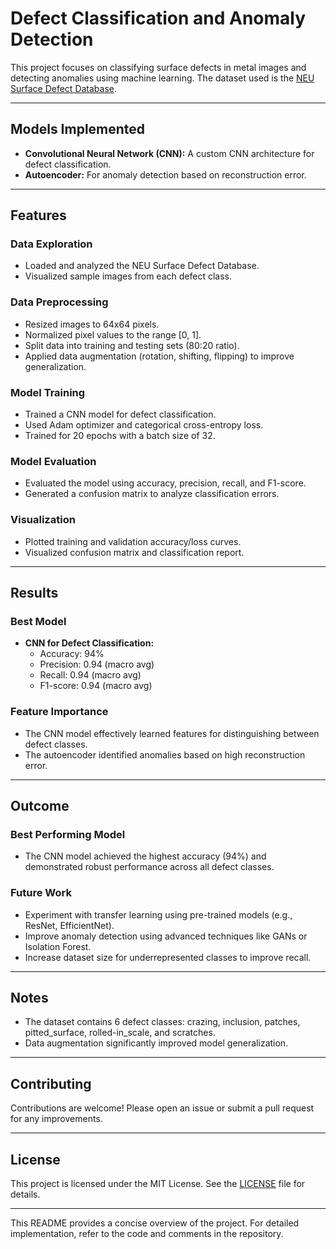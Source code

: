 # Defect Classification and Anomaly Detection

This project focuses on classifying surface defects in metal images and detecting anomalies using machine learning. The dataset used is the [NEU Surface Defect Database](http://faculty.neu.edu.cn/yunhyan/NEU_surface_defect_database.html).

---

## Models Implemented
- **Convolutional Neural Network (CNN):** A custom CNN architecture for defect classification.
- **Autoencoder:** For anomaly detection based on reconstruction error.

---

## Features

### Data Exploration
- Loaded and analyzed the NEU Surface Defect Database.
- Visualized sample images from each defect class.

### Data Preprocessing
- Resized images to 64x64 pixels.
- Normalized pixel values to the range [0, 1].
- Split data into training and testing sets (80:20 ratio).
- Applied data augmentation (rotation, shifting, flipping) to improve generalization.

### Model Training
- Trained a CNN model for defect classification.
- Used Adam optimizer and categorical cross-entropy loss.
- Trained for 20 epochs with a batch size of 32.

### Model Evaluation
- Evaluated the model using accuracy, precision, recall, and F1-score.
- Generated a confusion matrix to analyze classification errors.

### Visualization
- Plotted training and validation accuracy/loss curves.
- Visualized confusion matrix and classification report.

---

## Results

### Best Model
- **CNN for Defect Classification:**
  - Accuracy: 94%
  - Precision: 0.94 (macro avg)
  - Recall: 0.94 (macro avg)
  - F1-score: 0.94 (macro avg)

### Feature Importance
- The CNN model effectively learned features for distinguishing between defect classes.
- The autoencoder identified anomalies based on high reconstruction error.

---

## Outcome

### Best Performing Model
- The CNN model achieved the highest accuracy (94%) and demonstrated robust performance across all defect classes.

### Future Work
- Experiment with transfer learning using pre-trained models (e.g., ResNet, EfficientNet).
- Improve anomaly detection using advanced techniques like GANs or Isolation Forest.
- Increase dataset size for underrepresented classes to improve recall.

---

## Notes
- The dataset contains 6 defect classes: crazing, inclusion, patches, pitted_surface, rolled-in_scale, and scratches.
- Data augmentation significantly improved model generalization.

---

## Contributing
Contributions are welcome! Please open an issue or submit a pull request for any improvements.

---

## License
This project is licensed under the MIT License. See the [LICENSE](LICENSE) file for details.

---

This README provides a concise overview of the project. For detailed implementation, refer to the code and comments in the repository.

